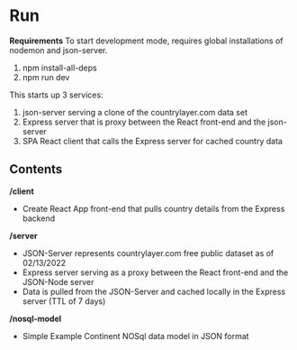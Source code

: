 # Run
**Requirements**
To start development mode, requires global installations of nodemon and json-server.

1. npm install-all-deps
2. npm run dev

This starts up 3 services:
1. json-server serving a clone of the countrylayer.com data set
2. Express server that is proxy between the React front-end and the json-server
3. SPA React client that calls the Express server for cached country data

## Contents

**/client** 
* Create React App front-end that pulls country details from the Express backend

**/server**
* JSON-Server represents countrylayer.com free public dataset as of 02/13/2022
* Express server serving as a proxy between the React front-end and the JSON-Node server
* Data is pulled from the JSON-Server and cached locally in the Express server (TTL of 7 days)

**/nosql-model**
* Simple Example Continent NOSql data model in JSON format

